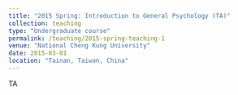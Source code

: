 ```yaml
---
title: "2015 Spring: Introduction to General Psychology (TA)"
collection: teaching
type: "Undergraduate course"
permalink: /teaching/2015-spring-teaching-1
venue: "National Cheng Kung University"
date: 2015-03-01
location: "Tainan, Taiwan, China"
---
```


TA
